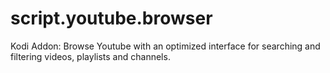 # script.youtube.browser
Kodi Addon: Browse Youtube with an optimized interface for searching and filtering videos, playlists and channels.
